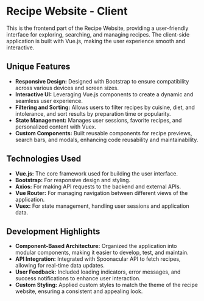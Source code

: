 # Recipe Website - Client

This is the frontend part of the Recipe Website, providing a user-friendly interface for exploring, searching, and managing recipes. The client-side application is built with Vue.js, making the user experience smooth and interactive.

## Unique Features

- **Responsive Design:** Designed with Bootstrap to ensure compatibility across various devices and screen sizes.
- **Interactive UI:** Leveraging Vue.js components to create a dynamic and seamless user experience.
- **Filtering and Sorting:** Allows users to filter recipes by cuisine, diet, and intolerance, and sort results by preparation time or popularity.
- **State Management:** Manages user sessions, favorite recipes, and personalized content with Vuex.
- **Custom Components:** Built reusable components for recipe previews, search bars, and modals, enhancing code reusability and maintainability.

## Technologies Used

- **Vue.js:** The core framework used for building the user interface.
- **Bootstrap:** For responsive design and styling.
- **Axios:** For making API requests to the backend and external APIs.
- **Vue Router:** For managing navigation between different views of the application.
- **Vuex:** For state management, handling user sessions and application data.

## Development Highlights

- **Component-Based Architecture:** Organized the application into modular components, making it easier to develop, test, and maintain.
- **API Integration:** Integrated with Spoonacular API to fetch recipes, allowing for real-time data updates.
- **User Feedback:** Included loading indicators, error messages, and success notifications to enhance user interaction.
- **Custom Styling:** Applied custom styles to match the theme of the recipe website, ensuring a consistent and appealing look.


